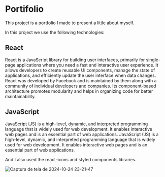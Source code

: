 # Portifolio

This project is a portfolio I made to present a little about myself.

In this project we use the following technologies:

## React

React is a JavaScript library for building user interfaces, primarily for single-page applications where you need a fast and interactive user experience. It allows developers to create reusable UI components, manage the state of applications, and efficiently update the user interface when data changes. React was developed by Facebook and is maintained by them along with a community of individual developers and companies. Its component-based architecture promotes modularity and helps in organizing code for better maintainability.

## JavaScript

JavaScript (JS) is a high-level, dynamic, and interpreted programming language that is widely used for web development. It enables interactive web pages and is an essential part of web applications. JavaScript (JS) is a high-level, dynamic, and interpreted programming language that is widely used for web development. It enables interactive web pages and is an essential part of web applications. 

And I also used the react-icons and styled components libraries.

![Captura de tela de 2024-10-24 23-21-47](https://github.com/user-attachments/assets/8d844fd3-7d5b-414a-96a6-24d06d98a6e9)